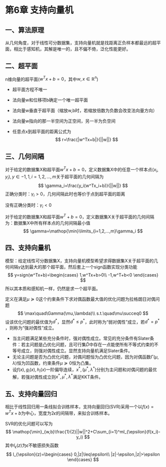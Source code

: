 # 第6章 支持向量机

## 一、算法原理

从几何角度，对于线性可分数据集，支持向量机就是找距离正负样本都最远的超平面，相比于感知机，其解是唯一的，且不偏不倚，泛化性能更好。

## 二、超平面

n维向量的超平面($w^Tx+b=0$​​，其中$w,x\in\mathbb{R}^n$​)

- 超平面方程不唯一

- 法向量w和位移项b确定一个唯一超平面

- 法向量w垂直于超平面（缩放w,b时，若缩放倍数为负数会改变法向量方向）

- 法向量w指向的那一半空间为正空间，另一半为负空间

- 任意点x到超平面的距离公式为
  $$
  r=\frac{|w^Tx+b|}{||w||}
  $$
  

## 三、几何间隔

对于给定的数据集X和超平面$w^Tx+b=0$，定义数据集X中的任意一个样本点$(x_i,y_i),y\in{-1,1},i=1,2,...,m$关于超平面的几何间隔为
$$
\gamma_i=\frac{y_i(w^Tx_i+b)}{||w||}
$$
正确分类时：$\gamma_i>0$，几何间隔此时也等价于点到超平面的距离

没有正确分类时：$\gamma_i<0$

对于给定的数据集X和超平面$w^T+b=0$​，定义数据集X关于超平面的几何间隔为：数据集X中所有样本点的几何间隔最小值
$$
\gamma=\mathop{\min}\limits_{i=1,2,...,m}\gamma_i
$$

## 四、支持向量机

模型：给定线性可分数据集X，支持向量机模型希望求得数据集X关于超平面的几何间隔$\gamma$达到最大的那个超平面，然后套上一个sign函数实现分类功能
$$
y=sign(w^Tx+b)=\begin{cases}
1,w^Tx+b>0\\
-1,w^T+b<0
\end{cases}
$$
所以其本质和感知机一样，仍然是求一个超平面。

定义在满足$\mu\succeq0$这个约束条件下求对偶函数最大值的优化问题为拉格朗日对偶问题​
$$
\max\quad\Gamma(\mu,\lambda)\\
s.t.\quad\mu\succeq0
$$
设该优化问题的最优值为$d^*$，显然$d^*\leq p^*$，此时称为“弱对偶性”成立，若$d^*=p^*$​​，则称为“强对偶性”成立。

- 当主问题满足某些充分条件时，强对偶性成立。常见的充分条件有Slater条件：若主问题是凸优化问题，且可行集$\tilde{D}$中存在一点能使所有不等式约束的不等号成立，则强对偶性成立。显然支持向量机满足Slater条件。
- 无论主问题是否为凸优化问题，对偶问题恒为凸优化问题，因为对偶函数$\Gamma(\mu,\lambda)$恒为凹函数，约束条件$\mu\succeq 0$恒为凸集。
- 设$f(x),g_i(x),h_i(x)$一阶偏导连续，$x^*,(\mu^*,\lambda^*)$分别为主问题和对偶问题的最优解，若强对偶性成立则$x^*,\mu^*,\lambda^*$​满足KKT条件。

## 五、支持向量回归

相比于线性回归用一条线拟合训练样本，支持向量回归(SVR)采用一个以$f(x)=w^Tx+b$为中心，宽度为$2\epsilon$的间隔带，来拟合训练样本。

SVR的优化问题可以写为
$$
\mathop{\min}_{w,b}\frac{1}{2}||w||^2+C\sum_{i=1}^ml_{\epsilon}(f(x_i)-y_i)
$$
其中$l_{\epsilon}(z)$​为$\epsilon$不敏感损失函数
$$
l_{\epsilon}(z)=\begin{cases}
0,|z|\leq\epsilon\\
|z|-\epsilon,|z|>\epsilon
\end{cases}
$$
